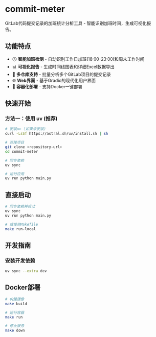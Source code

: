 # commit-meter

GitLab代码提交记录的加班统计分析工具 - 智能识别加班时间，生成可视化报告。

## 功能特点

- 🕒 **智能加班检测** - 自动识别工作日加班(18:00-23:00)和周末工作时间
- 📊 **可视化报告** - 生成时间线图表和详细Excel数据导出
- 🔄 **多仓库支持** - 批量分析多个GitLab项目的提交记录
- 🌐 **Web界面** - 基于Gradio的现代化用户界面
- 🐳 **容器化部署** - 支持Docker一键部署

## 快速开始

### 方法一：使用 uv (推荐)

```bash
# 安装uv (如果未安装)
curl -LsSf https://astral.sh/uv/install.sh | sh

# 克隆项目
git clone <repository-url>
cd commit-meter

# 同步依赖
uv sync

# 运行应用
uv run python main.py
```

## 直接启动

```bash
# 同步依赖并启动
uv sync
uv run python main.py

# 或使用Makefile
make run-local
```

## 开发指南

### 安装开发依赖
```bash
uv sync --extra dev
```

## Docker部署

```bash
# 构建镜像
make build

# 运行容器
make run

# 停止服务
make down
```
